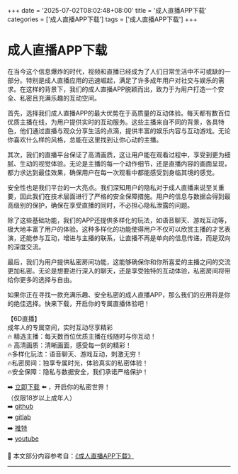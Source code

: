 +++
date = '2025-07-02T08:02:48+08:00'
title = '成人直播APP下载'
categories = ['成人直播APP下载']
tags = ['成人直播APP下载']
+++

# 成人直播APP下载

在当今这个信息爆炸的时代，视频和直播已经成为了人们日常生活中不可或缺的一部分。特别是成人直播应用的迅速崛起，满足了许多成年用户对社交与娱乐的需求。在这样的背景下，我们的成人直播APP脱颖而出，致力于为用户打造一个安全、私密且充满乐趣的互动空间。

首先，选择我们成人直播APP的最大优势在于高质量的互动体验。每天都有数百位优质主播在线，为用户提供实时的互动服务。这些主播来自不同的背景，各具特色，他们通过直播与观众分享生活的点滴，提供丰富的娱乐内容与互动游戏。无论你喜欢什么样的风格，总能在这里找到让你心动的主播。

其次，我们的直播平台保证了高清画质，这让用户能在观看过程中，享受到更为细腻、生动的视觉体验。无论是主播的每一个动作细节，还是直播内容的画面呈现，都力求达到最佳效果，确保用户在每一次观看中都能感受到身临其境的感觉。

安全性也是我们平台的一大亮点。我们深知用户的隐私对于成人直播来说至关重要，因此我们在技术层面进行了严格的安全保障措施。用户的信息与数据会得到最高级别的保护，确保在享受直播的同时，不必担心隐私泄露的问题。

除了这些基础功能，我们的APP还提供多样化的玩法，如语音聊天、游戏互动等，极大地丰富了用户的体验。这种多样化的功能使得用户不仅可以欣赏主播的才艺表演，还能参与互动，增进与主播的联系，让直播不再是单向的信息传递，而是双向的深度交流。

最后，我们为用户提供私密房间功能，这能够确保你和你所喜爱的主播之间的交流更加私密。无论是想要进行深入的聊天，还是享受独特的互动体验，私密房间将带给你更多的选择与自由。

如果你正在寻找一款充满乐趣、安全私密的成人直播APP，那么我们的应用将是你的绝佳选择。快来下载，开启你的专属直播体验吧！

【6D直播】  
成年人的专属空间，实时互动尽享精彩  
🔥 精选主播：每天数百位优质主播在线随时与你互动！  
🔥 高清画质：清晰画面，感受每一刻的精彩！  
🔥多样化玩法：语音聊天、游戏互动，刺激无穷！  
🔥私密房间：独享专属时光，体验真实的私密体验！  
🔥安全保障：隐私与数据安全，我们承诺严格保护！  

➡️ [立即下载](https://down123.s3.ap-east-1.amazonaws.com/down/down.html?channelCode=blog) ⬅️ ，开启你的私密世界！  
（仅限18岁以上成年人）  
➡️ [github](https://aldult-live.github.io/)  
➡️ [gitlab](https://seo-09598d.gitlab.io/)  
➡️ [推特](https://x.com/wegame33)  
➡️ [youtube](https://www.youtube.com/@6Dlive)


📘 本文部分内容参考自：[《成人直播APP下载》](https://github.com/bilibilivv/bilibili)

---
